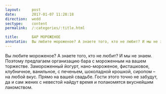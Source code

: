 ```yaml
---
layout:     post
date:       2017-01-07 11:28:18
direction:  wedd
sectype:    content
permalink:  /:categories/:title.html

title:      БАР МОРОЖЕНОЕ             
annotatio:  Вы любите мороженое? А знаете того, кто не любит? И мы не знаем. Поэтому предлагаем организацию бара с мороженным на вашем торжестве. Замороженный йогурт, нано-мороженое, фисташковое, клубничное, ванильное, с печеньем, шоколадной крошкой, сиропом – на любой вкус. Прямо на вашей свадьбе. Гости этого точно не забудут, да и сам жених с невестой найдут время и полакомятся вкуснейшим лакомством. 
---
```


Вы любите мороженое? А знаете того, кто не любит? И мы не знаем. Поэтому предлагаем организацию бара с мороженным на вашем торжестве. Замороженный йогурт, нано-мороженое, фисташковое, клубничное, ванильное, с печеньем, шоколадной крошкой, сиропом – на любой вкус. Прямо на вашей свадьбе. Гости этого точно не забудут, да и сам жених с невестой найдут время и полакомятся вкуснейшим лакомством.